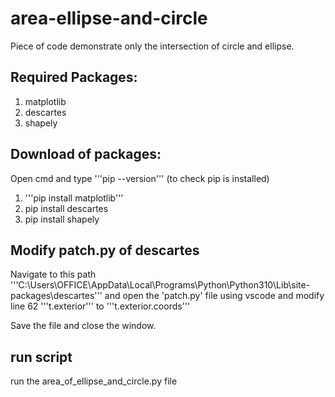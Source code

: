 # area-ellipse-and-circle
Piece of code demonstrate only the intersection of circle and ellipse.

## Required Packages:
1. matplotlib
2. descartes
3. shapely

## Download of packages:
Open cmd and type '''pip --version''' (to check pip is installed)
1. '''pip install matplotlib'''
2. pip install descartes
3. pip install shapely

## Modify patch.py of descartes
Navigate to this path '''C:\Users\OFFICE\AppData\Local\Programs\Python\Python310\Lib\site-packages\descartes'''
and open the 'patch.py' file using vscode and modify line 62 '''t.exterior''' to '''t.exterior.coords'''

Save the file and close the window.

## run script
run the area_of_ellipse_and_circle.py file
